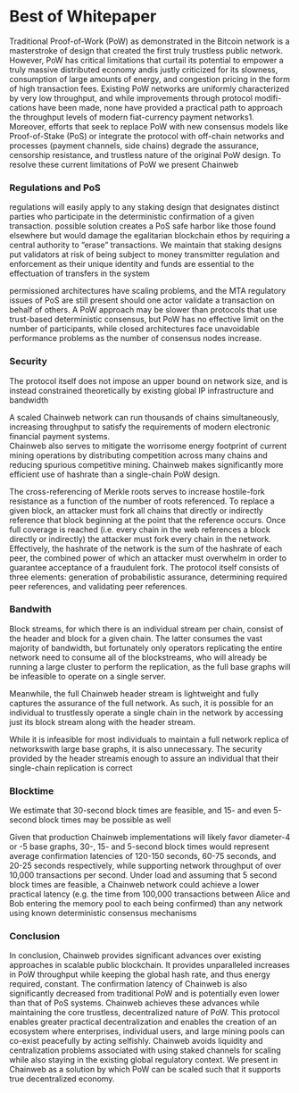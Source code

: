 # Best of Whitepaper

Traditional Proof-of-Work (PoW) as demonstrated in the Bitcoin network is a masterstroke of design that created the first truly trustless public network. However, PoW has critical limitations that curtail its potential to empower a truly massive distributed economy andis justly criticized for its slowness, consumption of large amounts of energy, and congestion pricing in the form of high transaction fees. Existing PoW networks are uniformly characterized by very low throughput, and while improvements through protocol modifi-cations have been made, none have provided a practical path to approach the throughput levels of modern fiat-currency payment networks1. Moreover, efforts that seek to replace PoW with new consensus models like Proof-of-Stake (PoS) or integrate the protocol with off-chain networks and processes (payment channels, side chains) degrade the assurance, censorship resistance, and trustless nature of the original PoW design. To resolve these current limitations of PoW we present Chainweb

### Regulations and PoS

regulations will easily apply to any staking design that designates distinct parties who participate in the deterministic confirmation of a given transaction. possible solution creates a PoS safe harbor like those found elsewhere but would damage the egalitarian blockchain ethos by requiring a central authority to ”erase” transactions. We maintain that staking designs put validators at risk of being subject to money transmitter regulation and enforcement as their unique identity and funds are essential to the effectuation of transfers in the system

permissioned architectures have scaling problems, and the MTA regulatory issues of PoS are still present should one actor validate a transaction on behalf of others. A PoW approach may be slower than protocols that use trust-based deterministic consensus, but PoW has no effective limit on the number of participants, while closed architectures face unavoidable performance problems as the number of consensus nodes increase.

### Security

The protocol itself does not impose an upper bound on network size, and is instead constrained theoretically by existing global IP infrastructure and bandwidth

A scaled Chainweb network can run thousands of chains simultaneously, increasing throughput to satisfy the requirements of modern electronic financial payment systems.\
Chainweb also serves to mitigate the worrisome energy footprint of current mining operations by distributing competition across many chains and reducing spurious competitive mining. Chainweb makes significantly more efficient use of hashrate than a single-chain PoW design.

The cross-referencing of Merkle roots serves to increase hostile-fork resistance as a function of the number of roots referenced. To replace a given block, an attacker must fork all chains that directly or indirectly reference that block beginning at the point that the reference occurs. Once full coverage is reached (i.e. every chain in the web references a block directly or indirectly) the attacker must fork every chain in the network. Effectively, the hashrate of the network is the sum of the hashrate of each peer, the combined power of which an attacker must overwhelm in order to guarantee acceptance of a fraudulent fork. The protocol itself consists of three elements: generation of probabilistic assurance, determining required peer references, and validating peer references.

### Bandwith

Block streams, for which there is an individual stream per chain, consist of the header and block for a given chain. The latter consumes the vast majority of bandwidth, but fortunately only operators replicating the entire network need to consume all of the blockstreams, who will already be running a large cluster to perform the replication, as the full base graphs will be infeasible to operate on a single server.

Meanwhile, the full Chainweb header stream is lightweight and fully captures the assurance of the full network. As such, it is possible for an individual to trustlessly operate a single chain in the network by accessing just its block stream along with the header stream.

While it is infeasible for most individuals to maintain a full network replica of networkswith large base graphs, it is also unnecessary. The security provided by the header streamis enough to assure an individual that their single-chain replication is correct

### Blocktime

We estimate that 30-second block times are feasible, and 15- and even 5-second block times may be possible as well

Given that production Chainweb implementations will likely favor diameter-4 or -5 base graphs, 30-, 15- and 5-second block times would represent average confirmation latencies of 120-150 seconds, 60-75 seconds, and 20-25 seconds respectively, while supporting network throughput of over 10,000 transactions per second. Under load and assuming that 5 second block times are feasible, a Chainweb network could achieve a lower practical latency (e.g. the time from 100,000 transactions between Alice and Bob entering the memory pool to each being confirmed) than any network using known deterministic consensus mechanisms

### Conclusion

In conclusion, Chainweb provides significant advances over existing approaches in scalable public blockchain. It provides unparalleled increases in PoW throughput while keeping the global hash rate, and thus energy required, constant. The confirmation latency of Chainweb is also significantly decreased from traditional PoW and is potentially even lower than that of PoS systems. Chainweb achieves these advances while maintaining the core trustless, decentralized nature of PoW. This protocol enables greater practical decentralization and enables the creation of an ecosystem where enterprises, individual users, and large mining pools can co-exist peacefully by acting selfishly. Chainweb avoids liquidity and centralization problems associated with using staked channels for scaling while also staying in the existing global regulatory context. We present in Chainweb as a solution by which PoW can be scaled such that it supports true decentralized economy.

